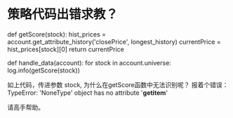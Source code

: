 # 策略代码出错求教？

def getScore(stock):
    hist_prices = account.get_attribute_history('closePrice', longest_history)
    currentPrice = hist_prices[stock][0]
    return currentPrice

def handle_data(account):
    for stock in account.universe:
        log.info(getScore(stock))
        
如上代码，传进参数 stock, 为什么在getScore函数中无法识别呢？  报着个错误：      TypeError: 'NoneType' object has no attribute '__getitem__'



请高手帮助。